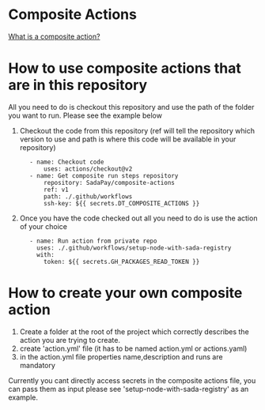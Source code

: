 # Composite Actions

[What is a composite action?](https://github.blog/changelog/2021-08-25-github-actions-reduce-duplication-with-action-composition/)

# How to use composite actions that are in this repository

All you need to do is checkout this repository and use the path of the folder you want to run. Please see the example below 

1. Checkout the code from this repository (ref will tell the repository which version to use and path is where this code will be available in your repository)

```
      - name: Checkout code
          uses: actions/checkout@v2
      - name: Get composite run steps repository
          repository: SadaPay/composite-actions
          ref: v1
          path: ./.github/workflows
          ssh-key: ${{ secrets.DT_COMPOSITE_ACTIONS }}
```

2. Once you have the code checked out all you need to do is use the action of your choice
```
      - name: Run action from private repo
        uses: ./.github/workflows/setup-node-with-sada-registry
        with:
          token: ${{ secrets.GH_PACKAGES_READ_TOKEN }}
```

# How to create your own composite action

1) Create a folder at the root of the project which correctly describes the action you are trying to create. 
2) create 'action.yml' file (it has to be named action.yml or actions.yaml)
3) in the action.yml file properties name,description and runs are mandatory

Currently you cant directly access secrets in the composite actions file, you can pass them as input please see 'setup-node-with-sada-registry' as an example.
